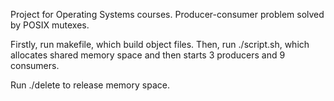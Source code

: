Project for Operating Systems courses.
Producer-consumer problem solved by POSIX mutexes.

Firstly, run makefile, which build object files.
Then, run ./script.sh, which allocates shared memory space and then starts 3 producers and 9 consumers.

Run ./delete to release memory space.
